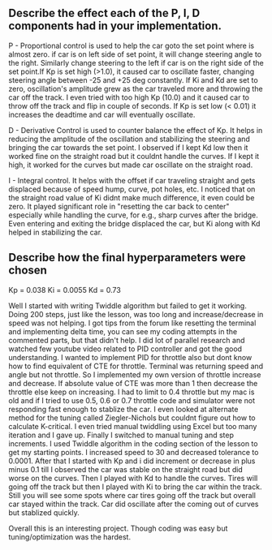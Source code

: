 <H2> Describe the effect each of the P, I, D components had in your implementation. </H2>

P - Proportional control is used to help the car goto the set point where is almost zero. if car is on left side of set point, 
it will change steering angle to the right. Similarly change steering to the left if car is on the right side of the set point.If Kp is set high (>1.0), it caused car to oscillate faster, changing steering angle between -25 and +25 deg constantly. 
If Ki and Kd are set to zero, oscillation's amplitude grew as the car traveled more and throwing the car off the track. 
I even tried with too high Kp (10.0) and it caused car to throw off the track and flip in couple of seconds. If Kp is set low
(< 0.01) it increases the deadtime and car will eventually oscillate.

D - Derivative Control is used to counter balance the effect of Kp. It helps in reducing the amplitude of the oscillation 
and stabilizing the steering and bringing the car towards the set point. I observed if I kept Kd low then it worked fine on the straight road but it couldnt handle the curves. If I kept it high, it worked for the curves but made car oscillate on the straight road.

I - Integral control. It helps with the offset if car traveling straight and gets displaced because of speed hump, curve, 
pot holes, etc.  I noticed that on the straight road value of Ki didnt make much difference, it even could be zero. 
It played significant role in "resetting the car back to center" especially while handling the curve, for e.g., sharp curves after the bridge. Even entering and exiting the bridge displaced the car, but Ki along with Kd helped in stabilizing the car.

<H2>Describe how the final hyperparameters were chosen</H2>
 Kp = 0.038 
 Ki = 0.0055  
 Kd = 0.73


Well I started with writing Twiddle algorithm but failed to get it working. Doing 200 steps, just like the lesson, was too long and increase/decrease in speed was not helping. I got tips from the forum like resetting the terminal and implementing delta time, you can see my coding attempts in the commented parts, but that didn't help. I did lot of parallel research and watched few youtube video related to PID controller and got the good understanding. I wanted to implement PID for throttle also but dont know how to find equivalent of CTE for throttle. Terminal was returning speed and angle but not throttle. So I implemented my own version of throttle increase and decrease. If absolute value of CTE was more than 1 then decrease the throttle else keep on increasing. I had to limit to 0.4 throttle but my mac is old and if I tried to use 0.5, 0.6 or 0.7 throttle code and simulator were not responding fast enough to stablize the car. I even looked at alternate method for the tuning called Ziegler-Nichols but couldnt figure out how to calculate K-critical. I even tried manual twiddling using Excel but too many iteration and I gave up. Finally I switched to manual tuning and step increments. I used Twiddle algorithm in the coding section of the lesson to get my starting points. I increased speed to 30 and decreased tolerance to 0.0001. 
After that I started with Kp and i did increment or decrease in plus minus 0.1 till I observed the car was stable on the straight road but did worse on the curves. Then I played with Kd to handle the curves. Tires will going off the track but then I played with Ki to bring the car within the track. Still you will see some spots where car tires going off the track but overall car stayed within the track. Car did oscillate after the coming out of curves but stablized quickly.    

Overall this is an interesting project. Though coding was easy but tuning/optimization was the hardest. 

